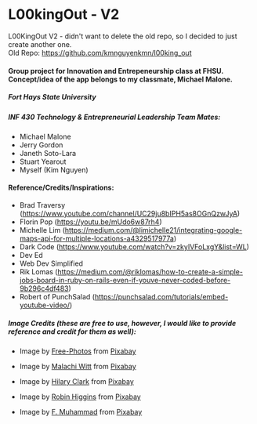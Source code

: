 # L00kingOut - V2
L00KingOut V2 - didn't want to delete the old repo, so I decided to just create another one.<br>
Old Repo:  https://github.com/kmnguyenkmn/l00king_out

#### Group project for Innovation and Entrepeneurship class at FHSU. Concept/idea of the app belongs to my classmate, Michael Malone.

##### Fort Hays State University
##### INF 430 Technology & Entrepreneurial Leadership Team Mates:

-	Michael Malone
-	Jerry Gordon
-	Janeth Soto-Lara
-	Stuart Yearout
-	Myself (Kim Nguyen)


#### Reference/Credits/Inspirations:
- Brad Traversy (https://www.youtube.com/channel/UC29ju8bIPH5as8OGnQzwJyA)
- Florin Pop (https://youtu.be/mUdo6w87rh4)
- Michelle Lim (https://medium.com/@limichelle21/integrating-google-maps-api-for-multiple-locations-a4329517977a)
- Dark Code (https://www.youtube.com/watch?v=zkyIVFoLxgY&list=WL)
- Dev Ed
- Web Dev Simplified
- Rik Lomas (https://medium.com/@riklomas/how-to-create-a-simple-jobs-board-in-ruby-on-rails-even-if-youve-never-coded-before-9b296c4df483)
- Robert of PunchSalad (https://punchsalad.com/tutorials/embed-youtube-video/)

##### Image Credits (these are free to use, however, I would like to provide reference and credit for them as well):
- Image by <a href="https://pixabay.com/users/free-photos-242387/">Free-Photos</a> from <a href="https://pixabay.com/?utm_source=link-attribution&amp;utm_medium=referral&amp;utm_campaign=image&amp;utm_content=1245776">Pixabay</a>

- Image by <a href="https://pixabay.com/users/889520-889520/">Malachi Witt</a> from <a href="https://pixabay.com/?utm_source=link-attribution&amp;utm_medium=referral&amp;utm_campaign=image&amp;utm_content=2284501">Pixabay</a>

- Image by <a href="https://pixabay.com/users/TheHilaryClark-1068778/">Hilary Clark</a> from <a href="https://pixabay.com/?utm_source=link-attribution&amp;utm_medium=referral&amp;utm_campaign=image&amp;utm_content=875488">Pixabay</a>

- Image by <a href="https://pixabay.com/users/RobinHiggins-1321953/">Robin Higgins</a> from <a href="https://pixabay.com/?utm_source=link-attribution&amp;utm_medium=referral&amp;utm_campaign=image&amp;utm_content=3082818">Pixabay</a>

- Image by <a href="https://pixabay.com/users/artisticoperations-4161274/">F. Muhammad</a> from <a href="https://pixabay.com/?utm_source=link-attribution&amp;utm_medium=referral&amp;utm_campaign=image&amp;utm_content=3209233">Pixabay</a>
